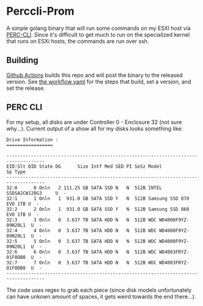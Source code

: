 # Perccli-Prom
A simple golang binary that will run some commands on my ESXI host via [PERC-CLI](https://www.dell.com/support/kbdoc/en-us/000177280/how-to-use-the-poweredge-raid-controller-perc-command-line-interface-cli-utility-to-manage-your-raid-controller). Since it's difficult to get much to run on the specialized kernel that runs on ESXi hosts, the commands are run over ssh.


## Building
[Github Actions](https://github.com/SamKirsch10/perccli-prom/actions) builds this repo and will post the binary to the released version. See [the workflow yaml](https://github.com/SamKirsch10/perccli-prom/blob/master/.github/workflows/main.yml) for the steps that build, set a version, and set the release.

## PERC CLI
For my setup, all disks are under Controller 0 - Enclosure 32 (not sure why...). Current output of a show all for my disks looks something like:
```
Drive Information :
=================

------------------------------------------------------------------------------------
EID:Slt DID State DG      Size Intf Med SED PI SeSz Model                   Sp Type
------------------------------------------------------------------------------------
32:0      0 Onln   2 111.25 GB SATA SSD N   N  512B INTEL SSDSA2CW120G3     U  -
32:1      1 Onln   1  931.0 GB SATA SSD Y   N  512B Samsung SSD 870 EVO 1TB U  -
32:2      2 Onln   1  931.0 GB SATA SSD Y   N  512B Samsung SSD 860 EVO 1TB U  -
32:3      3 Onln   0  3.637 TB SATA HDD N   N  512B WDC WD4000F9YZ-09N20L1  U  -
32:4      4 Onln   0  3.637 TB SATA HDD N   N  512B WDC WD4000F9YZ-09N20L1  U  -
32:5      5 Onln   0  3.637 TB SATA HDD N   N  512B WDC WD4000F9YZ-09N20L1  U  -
32:6      6 Onln   0  3.637 TB SATA HDD N   N  512B WDC WD4003FRYZ-01F0DB0  U  -
32:7      7 Onln   0  3.637 TB SATA HDD N   N  512B WDC WD4003FRYZ-01F0DB0  U  -
------------------------------------------------------------------------------------
```

The code uses regex to grab each piece (since disk models unfortunately can have unkown amount of spaces, it gets weird towards the end there...).
